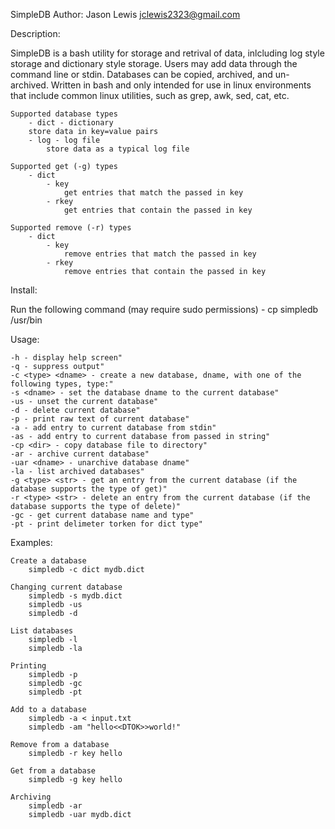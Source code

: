 SimpleDB
Author: Jason Lewis <jclewis2323@gmail.com>

Description:

SimpleDB is a bash utility for storage and retrival of data, inlcluding log style storage and dictionary style storage.
Users may add data through the command line or stdin. Databases can be copied, archived, and un-archived. Written in bash
and only intended for use in linux environments that include common linux utilities, such as grep, awk, sed, cat, etc.

	Supported database types
		- dict - dictionary
		store data in key=value pairs
		- log - log file
			store data as a typical log file

	Supported get (-g) types
		- dict
			- key
				get entries that match the passed in key
			- rkey
				get entries that contain the passed in key

	Supported remove (-r) types
		- dict
			- key
				remove entries that match the passed in key
			- rkey
				remove entries that contain the passed in key

Install:

Run the following command (may require sudo permissions)
	- cp simpledb /usr/bin

Usage:

	-h - display help screen"
	-q - suppress output"
	-c <type> <dname> - create a new database, dname, with one of the following types, type:"
	-s <dname> - set the database dname to the current database"
	-us - unset the current database"
	-d - delete current database"
	-p - print raw text of current database"
	-a - add entry to current database from stdin"
	-as - add entry to current database from passed in string"
	-cp <dir> - copy database file to directory"
	-ar - archive current database"
	-uar <dname> - unarchive database dname"
	-la - list archived databases"
	-g <type> <str> - get an entry from the current database (if the database supports the type of get)"
	-r <type> <str> - delete an entry from the current database (if the database supports the type of delete)"
	-gc - get current database name and type"
	-pt - print delimeter torken for dict type"

Examples:

	Create a database
		simpledb -c dict mydb.dict

	Changing current database
		simpledb -s mydb.dict
		simpledb -us
		simpledb -d

	List databases
		simpledb -l
		simpledb -la

	Printing
		simpledb -p
		simpledb -gc
		simpledb -pt

	Add to a database
		simpledb -a < input.txt
		simpledb -am "hello<<DTOK>>world!"

	Remove from a database
		simpledb -r key hello

	Get from a database
		simpledb -g key hello

	Archiving
		simpledb -ar
		simpledb -uar mydb.dict
